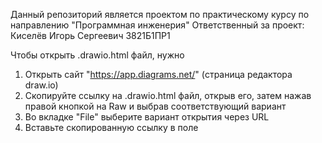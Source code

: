 Данный репозиторий является проектом по практическому курсу по направлению "Программная инженерия"
Ответственный за проект:
Киселёв Игорь Сергеевич 3821Б1ПР1

Чтобы открыть .drawio.html файл, нужно
1. Открыть сайт "https://app.diagrams.net/" (страница редактора draw.io)
2. Скопируйте ссылку на .drawio.html файл, открыв его, затем нажав правой кнопкой на Raw и выбрав соответствующий вариант
3. Во вкладке "File" выберите вариант открытия через URL
4. Вставьте скопированную ссылку в поле
